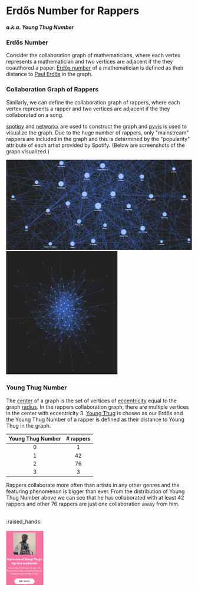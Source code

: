# Erdős Number for Rappers
**_a.k.a. Young Thug Number_**

### Erdős Number
Consider the collaboration graph of mathematicians, 
where each vertex represents a mathematician and 
two vertices are adjacent if the they coauthored a paper.
[Erdős number](https://en.wikipedia.org/wiki/Erd%C5%91s_number) 
of a mathematician is defined as their distance to 
[Paul Erdős](https://en.wikipedia.org/wiki/Paul_Erd%C5%91s) in the graph.

### Collaboration Graph of Rappers
Similarly, we can define the collaboration graph of rappers,
where each vertex represents a rapper and 
two vertices are adjacent if the they collaborated on a song.

[spotipy](https://github.com/plamere/spotipy) and 
[networkx](https://github.com/networkx/networkx) 
are used to construct the graph and 
[pyvis](https://github.com/WestHealth/pyvis) 
is used to visualize the graph.
Due to the huge number of rappers, 
only "mainstream" rappers are included in the graph and 
this is determined by the "popularity" attribute of each artist provided by Spotify.
(Below are screenshots of the graph visualized.)

<img src="/images/screenshot2.png">
<img src="/images/screenshot1.png" height="60%" width="60%">


### Young Thug Number
The [center](https://mathworld.wolfram.com/GraphCenter.html)
of a graph is the set of vertices of
[eccentricity](https://mathworld.wolfram.com/GraphEccentricity.html)
equal to the graph [radius](https://mathworld.wolfram.com/GraphRadius.html).
In the rappers collaboration graph, there are 
multiple vertices in the center with eccentricity 3. 
[Young Thug](https://en.wikipedia.org/wiki/Young_Thug) 
is chosen as our Erdős and the Young Thug Number of a rapper 
is defined as their distance to Young Thug in the graph.

| Young Thug Number  | # rappers     |
| :---: | :---: |
| 0 | 1     |
| 1 | 42    |
| 2 | 76    |
| 3 | 3     |

Rappers collaborate more often than artists in any other genres
and the featuring phenomenon is bigger than ever. 
From the distribution of Young Thug Number above we can see that 
he has collaborated with at least 42 rappers and other 76 rappers 
are just one collaboration away from him.

<br>
:raised_hands:
<br>
<br>

<img src="/images/young_thug.png" height="20%" width="20%">

